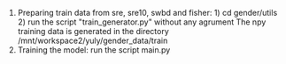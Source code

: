 1. Preparing train data from sre, sre10, swbd and fisher:
        1) cd gender/utils
        2) run the script "train_generator.py" without any agrument
    The npy training data is generated in the directory /mnt/workspace2/yuly/gender_data/train
2. Training the model:
        run the script main.py

